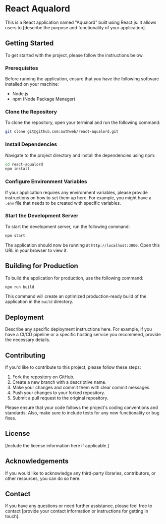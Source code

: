 # React Aqualord

This is a React application named "Aqualord" built using React.js. It allows users to [describe the purpose and functionality of your application].

## Getting Started

To get started with the project, please follow the instructions below.

### Prerequisites

Before running the application, ensure that you have the following software installed on your machine:

- Node.js
- npm (Node Package Manager)

### Clone the Repository

To clone the repository, open your terminal and run the following command:

```bash
git clone git@github.com:authweb/react-aqualord.git
```

### Install Dependencies

Navigate to the project directory and install the dependencies using npm:

```bash
cd react-aqualord
npm install
```

### Configure Environment Variables

If your application requires any environment variables, please provide instructions on how to set them up here. For example, you might have a `.env` file that needs to be created with specific variables.

### Start the Development Server

To start the development server, run the following command:

```bash
npm start
```

The application should now be running at `http://localhost:3000`. Open this URL in your browser to view it.

## Building for Production

To build the application for production, use the following command:

```bash
npm run build
```

This command will create an optimized production-ready build of the application in the `build` directory.

## Deployment

Describe any specific deployment instructions here. For example, if you have a CI/CD pipeline or a specific hosting service you recommend, provide the necessary details.

## Contributing

If you'd like to contribute to this project, please follow these steps:

1. Fork the repository on GitHub.
2. Create a new branch with a descriptive name.
3. Make your changes and commit them with clear commit messages.
4. Push your changes to your forked repository.
5. Submit a pull request to the original repository.

Please ensure that your code follows the project's coding conventions and standards. Also, make sure to include tests for any new functionality or bug fixes.

## License

[Include the license information here if applicable.]

## Acknowledgements

If you would like to acknowledge any third-party libraries, contributors, or other resources, you can do so here.

## Contact

If you have any questions or need further assistance, please feel free to contact [provide your contact information or instructions for getting in touch].
